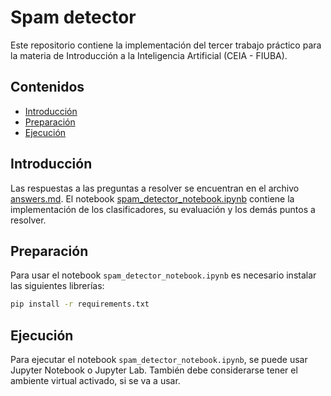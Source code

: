 # Spam detector

Este repositorio contiene la implementación del tercer trabajo práctico para la materia de Introducción a la Inteligencia Artificial (CEIA - FIUBA).

## Contenidos

-   [Introducción](#introducción)
-   [Preparación](#preparación)
-   [Ejecución](#ejecución)

## Introducción

Las respuestas a las preguntas a resolver se encuentran en el archivo [answers.md](answers.md). El notebook [spam_detector_notebook.ipynb](spam_detector_notebook.ipynb) contiene la implementación de los clasificadores, su evaluación y los demás puntos a resolver.

## Preparación

Para usar el notebook `spam_detector_notebook.ipynb` es necesario instalar las siguientes librerías:

```bash
pip install -r requirements.txt
```

## Ejecución

Para ejecutar el notebook `spam_detector_notebook.ipynb`, se puede usar Jupyter Notebook o Jupyter Lab. También debe considerarse tener el ambiente virtual activado, si se va a usar.
